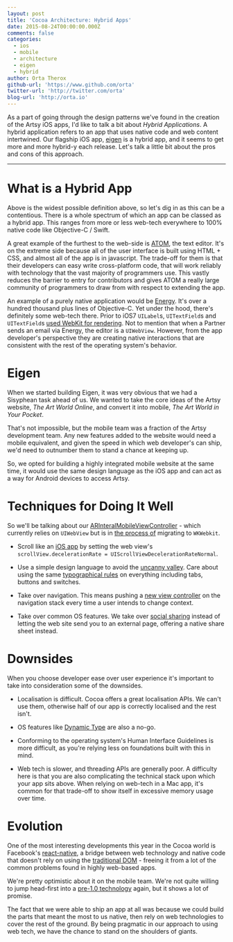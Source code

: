 ```yaml
---
layout: post
title: 'Cocoa Architecture: Hybrid Apps'
date: 2015-08-24T00:00:00.000Z
comments: false
categories:
  - ios
  - mobile
  - architecture
  - eigen
  - hybrid
author: Orta Therox
github-url: 'https://www.github.com/orta'
twitter-url: 'http://twitter.com/orta'
blog-url: 'http://orta.io'
---
```


As a part of going through the design patterns we've found in the creation of the Artsy iOS apps, I'd like to talk a bit about _Hybrid Applications_. A hybrid application refers to an app that uses native code and web content intertwined. Our flagship iOS app, [eigen](https://github.com/artsy/eigen) is a hybrid app, and it seems to get more and more hybrid-y each release. Let's talk a little bit about the pros and cons of this approach.

<!-- more -->
--------------------------------------------------------------------------------

# What is a Hybrid App
Above is the widest possible definition above, so let's dig in as this can be a contentious. There is a whole spectrum of which an app can be classed as a hybrid app. This ranges from more or less web-tech everywhere to 100% native code like Objective-C / Swift.

A great example of the furthest to the web-side is [ATOM](https://atom.io), the text editor. It's on the extreme side because all of the user interface is built using HTML + CSS, and almost all of the app is in javascript. The trade-off for them is that their developers can easy write cross-platform code, that will work reliably with technology that the vast majority of programmers use. This vastly reduces the barrier to entry for contributors and gives ATOM a really large community of programmers to draw from with respect to extending the app.

An example of a purely native application would be [Energy](https://github.com/artsy/energy/). It's over a hundred thousand plus lines of Objective-C. Yet under the hood, there's definitely some web-tech there. Prior to iOS7 `UILabel`s, `UITextField`s and `UITextField`s [used WebKit for rendering](http://www.objc.io/issues/5-ios7/getting-to-know-textkit/). Not to mention that when a Partner sends an email via Energy, the editor is a `UIWebView`. However, from the app developer's perspective they are creating native interactions that are consistent with the rest of the operating system's behavior.

# Eigen
When we started building Eigen, it was very obvious that we had a Sisyphean task ahead of us. We wanted to take the core ideas of the Artsy website,  _The Art World Online_, and convert it into mobile, _The Art World in Your Pocket_.

That's not impossible, but the mobile team was a fraction of the Artsy development team. Any new features added to the website would need a mobile equivalent, and given the speed in which web developer's can ship, we'd need to outnumber them to stand a chance at keeping up.

So, we opted for building a highly integrated mobile website at the same time, it would use the same design language as the iOS app and can act as a way for Android devices to access Artsy.

# Techniques for Doing It Well
So we'll be talking about our [ARInteralMobileViewController](https://github.com/artsy/eigen/blob/6bb44a01c1b23fb8e92c645c3091fd33725743c3/Artsy/View_Controllers/Web_Browsing/ARInternalMobileWebViewController.m) - which currently relies on `UIWebView` but is in [the process of](https://github.com/artsy/eigen/pull/606) migrating to `WKWebkit`.

- Scroll like an [iOS app](https://github.com/artsy/eigen/blob/6bb44a01c1b23fb8e92c645c3091fd33725743c3/Artsy/View_Controllers/Web_Browsing/ARExternalWebBrowserViewController.m#L39) by setting the web view's `scrollView.decelerationRate = UIScrollViewDecelerationRateNormal`.

- Use a simple design language to avoid the [uncanny valley](http://tvtropes.org/pmwiki/pmwiki.php/Main/UncannyValley). Care about using the same [typographical rules](https://github.com/artsy/Artsy-UILabels) on everything including tabs, buttons and switches.

- Take over navigation. This means pushing a [new view controller](https://github.com/artsy/eigen/blob/6bb44a01c1b23fb8e92c645c3091fd33725743c3/Artsy/View_Controllers/Web_Browsing/ARInternalMobileWebViewController.m#L180) on the navigation stack every time a user intends to change context.

- Take over common OS features. We take over [social sharing](https://github.com/artsy/eigen/blob/master/Artsy/View_Controllers/Web_Browsing/ARInternalMobileWebViewController.m#L184-L190)  instead of letting the web site send you to an external page, offering a native share sheet instead.

# Downsides
When you choose developer ease over user experience it's important to take into consideration some of the downsides.
- Localisation is difficult. Cocoa offers a great localisation APIs. We can't use them, otherwise half of our app is correctly localised and the rest isn't.

- OS features like [Dynamic Type](https://developer.apple.com/library/ios/documentation/UserExperience/Conceptual/TransitionGuide/AppearanceCustomization.html) are also a no-go.

- Conforming to the operating system's Human Interface Guidelines is more difficult, as you're relying less on foundations built with this in mind.

- Web tech is slower, and threading APIs are generally poor. A difficulty here is that you are also complicating the technical stack upon which your app sits above. When relying on web-tech in a Mac app, it's common for that trade-off to show itself in excessive memory usage over time.

# Evolution
One of the most interesting developments this year in the Cocoa world is Facebook's [react-native](https://cocoapods.org/pods/React), a bridge between web technology and native code that doesn't rely on using the [traditional DOM](http://www.quirksmode.org/dom/intro.html) - freeing it from a lot of the common problems found in highly web-based apps.

We're pretty optimistic about it on the mobile team. We're not quite willing to jump head-first into a [pre-1.0 technology](http://artsy.github.io/blog/2014/11/13/eidolon-retrospective/) again, but it shows a lot of promise.

The fact that we were able to ship an app at all was because we could build the parts that meant the most to us native, then rely on web technologies to cover the rest of the ground. By being pragmatic in our approach to using web tech, we have the chance to stand on the shoulders of giants.
